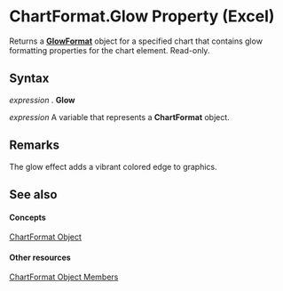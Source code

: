 
# ChartFormat.Glow Property (Excel)

Returns a  **[GlowFormat](http://msdn.microsoft.com/library/b89e2245-e3a4-4a8c-cd4f-86396ad71a5b%28Office.15%29.aspx)** object for a specified chart that contains glow formatting properties for the chart element. Read-only.


## Syntax

 _expression_ . **Glow**

 _expression_ A variable that represents a **ChartFormat** object.


## Remarks

The glow effect adds a vibrant colored edge to graphics.


## See also


#### Concepts


[ChartFormat Object](edac71b7-ed38-6658-2cbf-6493dc1ad3ed.md)
#### Other resources


[ChartFormat Object Members](d06de08a-72d0-46d3-e06a-86e432a9a334.md)
